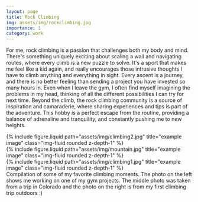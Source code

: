 ```yaml
---
layout: page
title: Rock Climbing
img: assets/img/rockclimbing.jpg
importance: 1
category: work
---
```


For me, rock climbing is a passion that challenges both my body and mind. There's something uniquely exciting about scaling a wall and navigating routes, where every climb is a new puzzle to solve. It's a sport that makes me feel like a kid again, and really encourages those intrusive thoughts I have to climb anything and everything in sight. Every ascent is a journey, and there is no better feeling than sending a project you have invested so many hours in. Even when I leave the gym, I often find myself imagining the problems in my head, thinking of all the different possibilities I can try for next time. Beyond the climb, the rock climbing community is a source of inspiration and camaraderie, where sharing experiences and tips is part of the adventure. This hobby is a perfect escape from the routine, providing a balance of adrenaline and tranquility, and constantly pushing me to new heights.

<div class="row">
    <div class="col-sm mt-3 mt-md-0">
        {% include figure.liquid path="assets/img/climbing2.jpg" title="example image" class="img-fluid rounded z-depth-1" %}
    </div>
    <div class="col-sm mt-3 mt-md-0">
        {% include figure.liquid path="assets/img/mountain.jpg" title="example image" class="img-fluid rounded z-depth-1" %}
    </div>
    <div class="col-sm mt-3 mt-md-0">
        {% include figure.liquid path="assets/img/climbing1.jpg" title="example image" class="img-fluid rounded z-depth-1" %}
    </div>
</div>
<div class="caption">
    Compilation of some of my favorite climbing moments. The photo on the left shows me working on one of my gym projects. The middle photo was taken from a trip in Colorado and the photo on the right is from my first climbing trip outdoors :)
</div>